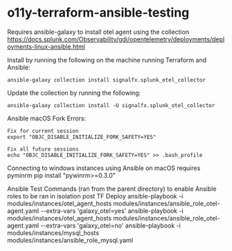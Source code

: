 # o11y-terraform-ansible-testing

Requires ansible-galaxy to install otel agent using the collection https://docs.splunk.com/Observability/gdi/opentelemetry/deployments/deployments-linux-ansible.html

Install by running the following on the machine running Terraform and Ansible:

    ansible-galaxy collection install signalfx.splunk_otel_collector

Update the collection by running the following:

    ansible-galaxy collection install -U signalfx.splunk_otel_collector

Ansible macOS Fork Errors:

    Fix for current session
    export "OBJC_DISABLE_INITIALIZE_FORK_SAFETY=YES"

    Fix all future sessions
    echo "OBJC_DISABLE_INITIALIZE_FORK_SAFETY=YES" >> .bash_profile

Connecting to windows instances using Ansible on macOS requires pyminrm
    pip install "pywinrm>=0.3.0"

Ansible Test Commands (ran from the parent directory) to enable Ansible roles to be ran in isolation post TF Deploy
ansible-playbook -i modules/instances/otel_agent_hosts modules/instances/ansible_role_otel-agent.yaml --extra-vars 'galaxy_otel=yes'
ansible-playbook -i modules/instances/otel_agent_hosts modules/instances/ansible_role_otel-agent.yaml --extra-vars 'galaxy_otel=no'
ansible-playbook -i modules/instances/mysql_hosts modules/instances/ansible_role_mysql.yaml
